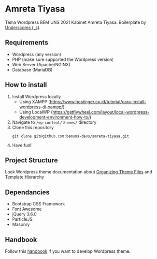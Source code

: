 # Amreta Tiyasa
Tema Wordpress BEM UNS 2021 Kabinet Amreta Tiyasa. Boilerplate by [Underscores (_s)](https://underscores.me/).

## Requirements
  * Wordpress (any version)
  * PHP (make sure supported the Wordpress version)
  * Web Server (Apache/NGINX)
  * Database (MariaDB)

## How to install
  1. Install Wordpress locally
     * Using XAMPP (https://www.hostinger.co.id/tutorial/cara-install-wordpress-di-xampp/)
     * Using LocalWP (https://getflywheel.com/layout/local-wordpress-development-environment-how-to/)
  2. Navigate to `/wp-content/themes/` directory
  3. Clone this repository
     ```
     git clone git@github.com:bemuns-devs/amreta-tiyasa.git
     ```
  4. Have fun!

## Project Structure
Look Wordpress theme documentation about [Organizing Theme Files](https://developer.wordpress.org/themes/basics/organizing-theme-files/) and [Template Hierarchy](https://developer.wordpress.org/themes/basics/template-hierarchy/)

## Dependancies
  * Bootstrap CSS Framework
  * Font Awesome
  * jQuery 3.6.0
  * ParticleJS
  * Masonry

## Handbook
Follow this [handbook](https://developer.wordpress.org/themes/) if you want to develop Wordpress theme.
